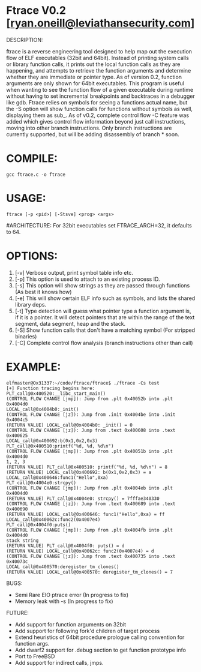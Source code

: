 # Ftrace V0.2 [ryan.oneill@leviathansecurity.com] 
DESCRIPTION: 

ftrace is a reverse engineering tool designed to help map out the execution flow 
of ELF executables (32bit and 64bit). Instead of printing system calls or library 
function calls, it prints out the local function calls as they are happening, 
and attempts to retrieve the function arguments and determine whether they are 
immediate or pointer type. As of version 0.2, function arguments are only shown 
for 64bit executables. This program is useful when wanting to see the function flow of 
a given executable during runtime without having to set incremental breakpoints 
and backtraces in a debugger like gdb. Ftrace relies on symbols for seeing a functions 
actual name, but the -S option will show function calls for functions without 
symbols as well, displaying them as sub_<addr>. As of v0.2, complete control flow 
-C feature was added which gives control flow information beyond just call instructions, 
moving into other branch instructions. Only branch <imm> instructions are currently 
supported, but will be adding disassembly of branch *<reg> soon. 


# COMPILE:
```
gcc ftrace.c -o ftrace 
```
# USAGE:
```
ftrace [-p <pid>] [-Stsve] <prog> <args> 
```
#ARCHITECTURE: 
For 32bit executables set FTRACE_ARCH=32, it defaults to 64. 


# OPTIONS: 
1. [-v] Verbose output, print symbol table info etc.
2. [-p] This option is used to attach to an existing process ID.
3. [-s] This option will show strings as they are passed through functions (As best it knows how)
4. [-e] This will show certain ELF info such as symbols, and lists the shared library deps.
5. [-t] Type detection will guess what pointer type a function argument is, if it is a pointer. 
It will detect pointers that are within the range of the text segment, data segment, heap and the stack.
6. [-S] Show function calls that don't have a matching symbol (For stripped binaries) 
7. [-C] Complete control flow analysis (branch instructions other than call)

# EXAMPLE:
```
elfmaster@Ox31337:~/code/ftrace/ftrace$ ./ftrace -Cs test 
[+] Function tracing begins here: 
PLT_call@0x400520:__libc_start_main() 
(CONTROL FLOW CHANGE [jmp]): Jump from .plt 0x40052b into .plt 0x4004d0 
LOCAL_call@0x4004b0:_init() 
(CONTROL FLOW CHANGE [jz]): Jump from .init 0x4004be into .init 0x4004c5 
(RETURN VALUE) LOCAL_call@0x4004b0: _init() = 0 
(CONTROL FLOW CHANGE [jz]): Jump from .text 0x400608 into .text 0x400625 
LOCAL_call@0x400692:b(0x1,0x2,0x3) 
PLT_call@0x400510:printf("%d, %d, %d\n") 
(CONTROL FLOW CHANGE [jmp]): Jump from .plt 0x40051b into .plt 0x4004d0 
1, 2, 3 
(RETURN VALUE) PLT_call@0x400510: printf("%d, %d, %d\n") = 8 
(RETURN VALUE) LOCAL_call@0x400692: b(0x1,0x2,0x3) = a 
LOCAL_call@0x400646:func1("Hello",0xa) 
PLT_call@0x4004e0:strcpy() 
(CONTROL FLOW CHANGE [jmp]): Jump from .plt 0x4004eb into .plt 0x4004d0 
(RETURN VALUE) PLT_call@0x4004e0: strcpy() = 7fffae340330 
(CONTROL FLOW CHANGE [jz]): Jump from .text 0x400689 into .text 0x400690 
(RETURN VALUE) LOCAL_call@0x400646: func1("Hello",0xa) = ff 
LOCAL_call@0x40062c:func2(0x4007e4) 
PLT_call@0x4004f0:puts() 
(CONTROL FLOW CHANGE [jmp]): Jump from .plt 0x4004fb into .plt 0x4004d0 
stack string 
(RETURN VALUE) PLT_call@0x4004f0: puts() = d 
(RETURN VALUE) LOCAL_call@0x40062c: func2(0x4007e4) = d
(CONTROL FLOW CHANGE [jz]): Jump from .text 0x400735 into .text 0x40073c
LOCAL_call@0x400570:deregister_tm_clones()
(RETURN VALUE) LOCAL_call@0x400570: deregister_tm_clones() = 7
```

 
BUGS:

* Semi Rare EIO ptrace error (In progress to fix)
* Memory leak with -s (In progress to fix)

FUTURE:

* Add support for function arguments on 32bit
* Add support for following fork'd children of target process
* Extend heuristics of 64bit procedure prologue calling convention for function args.
* Add dwarf2 support for .debug section to get function prototype info
* Port to FreeBSD
* Add support for indirect calls, jmps. 



